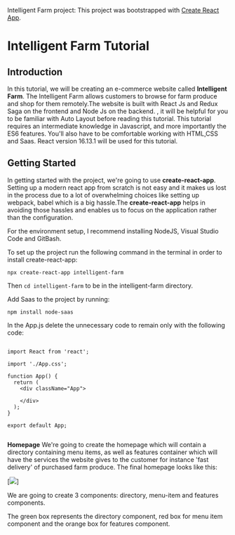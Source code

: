 Intelligent Farm project: This project was bootstrapped with [Create React App](https://github.com/facebook/create-react-app).

# Intelligent Farm Tutorial
## Introduction
In this tutorial, we will be creating an e-commerce website called **Intelligent Farm**. The Intelligent Farm allows customers to browse for farm produce and shop for them remotely.The website is built with React Js and Redux Saga on the frontend and Node Js on the backend. , it will be helpful for you to be familiar with Auto Layout before reading this tutorial. This tutorial requires an intermediate knowledge in Javascript, and more importantly the ES6 features. You'll also have to be comfortable working with HTML,CSS and Saas. React version 16.13.1 will be used for this tutorial.
## Getting Started
In getting started with the project, we're going to use **create-react-app**.
Setting up a modern react app from scratch is not easy and it makes us lost in the process due to a lot of overwhelming choices like setting up webpack, babel which is a big hassle.The **create-react-app** helps in avoiding those hassles and enables us to focus on the application rather than the configuration.


For the environment setup, I recommend installing NodeJS, Visual Studio Code and GitBash.


To set up the project run the following command in the terminal in order to install create-react-app:

```npx create-react-app intelligent-farm```

Then ```cd intelligent-farm``` to be in the intelligent-farm directory.

Add Saas to the project by running:

```npm install node-saas```

In the App.js delete the unnecessary code to remain only with the following code:
```

import React from 'react';

import './App.css';

function App() {
  return (
    <div className="App">
      
    </div>
  );
}

export default App;


```
**Homepage**
We're going to create the homepage which will contain a directory containing menu items, as well as features container which will have the services the website gives to the customer for instance 'fast delivery' of purchased farm produce. The final homepage looks like this:

[<img src="https://i.imgur.com/6Qw6iQ2.jpg">]

We are going to create 3 components: directory, menu-item and features components.

The green box represents the directory component, red box for menu item component and the orange box for features component.







